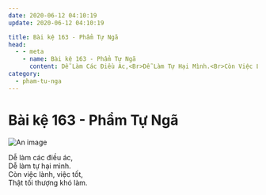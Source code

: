 ```yaml
---
date: 2020-06-12 04:10:19
update: 2020-06-12 04:10:19

title: Bài kệ 163 - Phẩm Tự Ngã
head:
  - - meta
    - name: Bài kệ 163 - Phẩm Tự Ngã
      content: Dễ Làm Các Điều Ác,<Br>Dễ Làm Tự Hại Mình.<Br>Còn Việc Lành, Việc Tốt,<Br>Thật Tối Thượng Khó Làm.<Br>
category:
  - pham-tu-nga
---
```


# Bài kệ 163 - Phẩm Tự Ngã

![An image](/img/pham-tu-nga/pham-tu-nga-163.jpg)

Dễ làm các điều ác,<br>Dễ làm tự hại mình.<br>Còn việc lành, việc tốt,<br>Thật tối thượng khó làm.<br>
